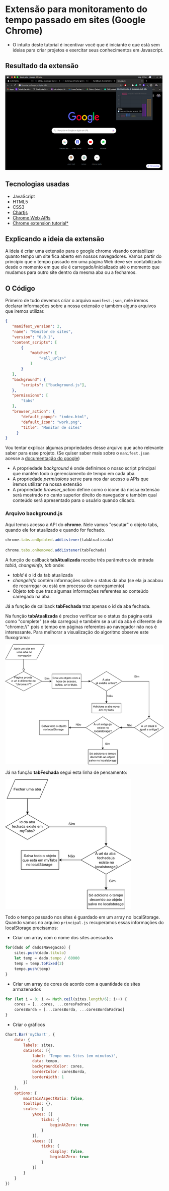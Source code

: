 # Extensão para monitoramento do tempo passado em sites (Google Chrome)

- O intuito deste tutorial é incentivar você que é iniciante e que está sem ideias para criar projetos e exercitar seus conhecimentos em Javascript.

## Resultado da extensão

<img src="/imagens/demonstracao-1.png" width="500px" height="300px"/>

## Tecnologias usadas
 - JavaScript
 - HTML5
 - CSS3
 - [Chartjs](https://www.chartjs.org/)
 - [Chrome Web APIs](https://developer.chrome.com/apps/api_index)
 - [Chrome extension tutorial*](https://developer.chrome.com/extensions/getstarted)
 
 ## Explicando a ideia da extensão
 
 A ideia é criar uma extensão para o google chrome visando contabilizar quanto tempo um site fica aberto em nossos navegadores. Vamos partir do princípio que o tempo passado em uma página Web deve ser contabilizado desde o momento em que ele é carregado/inicializado até o momento que mudamos para outro site  dentro da mesma aba ou a fechamos.
 
 ## O Código
 
 Primeiro de tudo devemos criar o arquivo `manifest.json`, nele iremos declarar informações sobre a nossa extensão e também alguns arquivos que iremos utilizar.
 
 ```json
 {
    "manifest_version": 2,
    "name": "Monitor de sites",
    "version": "0.0.1",
    "content_scripts": [
        {
            "matches": [
                "<all_urls>"
            ]
        }
    ],
    "background": {
        "scripts": ["background.js"],
    },
    "permissions": [
        "tabs"
    ],
    "browser_action": {
        "default_popup": "index.html",
        "default_icon": "work.png",
        "title": "Monitor de sites"
      }
}
 ```
 Vou tentar explicar algumas propriedades desse arquivo que acho relevante saber para esse projeto. (Se quiser saber mais sobre o `manifest.json` acesse a [documentação do google](https://developer.chrome.com/extensions/manifest))
 
- A propriedade *background* é onde definimos o nosso script principal que mantém todo o gerenciamento de tempo em cada aba.
- A propriedade *permissions* serve para nos dar acesso a APIs que iremos utilizar na nossa extensão
- A propriedade *browser_action* define como o icone da nossa extensão será mostrado no canto superior direito do navegador e também qual conteúdo será apresentado para o usuário quando clicado.

### Arquivo background.js

Aqui temos acesso a API do **chrome**. Nele vamos "escutar" o objeto tabs, quando ele for atualizado e quando for fechado.

``` javascript
chrome.tabs.onUpdated.addListener(tabAtualizada)

chrome.tabs.onRemoved.addListener(tabFechada)

```

A função de callback **tabAtualizada** recebe três parâmetros de entrada *tabId, changeInfo, tab* onde:
- *tabId* é o id da tab atualizada
- *changeInfo* contém informações sobre o status da aba (se ela ja acabou de recarregar ou está em processo de carregamento)
- Objeto *tab* que traz algumas informações referentes ao conteúdo carregado na aba.

Já a função de callback **tabFechada** traz apenas o id da aba fechada.

Na função **tabAtualizada** é preciso verificar se o status da página está como "complete" (se ela carregou) e também se a url da aba é diferente de "chrome://" pois o tempo em páginas referentes ao navegador não nos é interessante.
Para melhorar a visualização do algoritmo observe este fluxograma:

![abrir aba](imagens/fluxograma-extensao.png)

Já na função **tabFechada** segui esta linha de pensamento:

![abrir aba](imagens/fluxograma-fecharAba.png)

Todo o tempo passado nos sites é guardado em um array no localStorage. Quando vamos no arquivo `principal.js` recuperamos essas informações do localStorage precisamos:

- Criar um array com o nome dos sites acessados

```javascript
for(dado of dadosNavegacao) {
    sites.push(dado.titulo)
    let temp = dado.tempo / 60000
    temp = temp.toFixed(2)
    tempo.push(temp)
}
```

- Criar um array de cores de acordo com a quantidade de sites armazenados

```javascript
for (let i = 0; i <= Math.ceil(sites.length/6); i++) {
    cores = [...cores, ...coresPadrao]
    coresBorda = [...coresBorda, ...coresBordaPadrao]
}
```

- Criar o gráficos

```javascript
Chart.Bar('myChart', {
    data: {
        labels: sites,
        datasets: [{
            label: 'Tempo nos Sites (em minutos)',
            data: tempo,
            backgroundColor: cores,
            borderColor: coresBorda,
            borderWidth: 1
        }]
    },
    options: {
        maintainAspectRatio: false,
        tooltips: {},
        scales: {
            yAxes: [{
                ticks: {
                    beginAtZero: true
                }
            }],
            xAxes: [{
                ticks: {
                    display: false,
                    beginAtZero: true
                }
            }]
        }
    }
})
```



